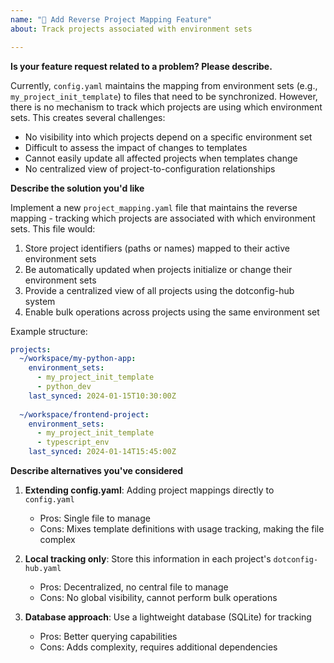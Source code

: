 ```yaml
---
name: "🔗 Add Reverse Project Mapping Feature"
about: Track projects associated with environment sets

---
```


**Is your feature request related to a problem? Please describe.**

Currently, `config.yaml` maintains the mapping from environment sets (e.g., `my_project_init_template`) to files that need to be synchronized. However, there is no mechanism to track which projects are using which environment sets. This creates several challenges:

- No visibility into which projects depend on a specific environment set
- Difficult to assess the impact of changes to templates
- Cannot easily update all affected projects when templates change
- No centralized view of project-to-configuration relationships

**Describe the solution you'd like**

Implement a new `project_mapping.yaml` file that maintains the reverse mapping - tracking which projects are associated with which environment sets. This file would:

1. Store project identifiers (paths or names) mapped to their active environment sets
2. Be automatically updated when projects initialize or change their environment sets
3. Provide a centralized view of all projects using the dotconfig-hub system
4. Enable bulk operations across projects using the same environment set

Example structure:
```yaml
projects:
  ~/workspace/my-python-app:
    environment_sets:
      - my_project_init_template
      - python_dev
    last_synced: 2024-01-15T10:30:00Z
  
  ~/workspace/frontend-project:
    environment_sets:
      - my_project_init_template
      - typescript_env
    last_synced: 2024-01-14T15:45:00Z
```

**Describe alternatives you've considered**

1. **Extending config.yaml**: Adding project mappings directly to `config.yaml`
   - Pros: Single file to manage
   - Cons: Mixes template definitions with usage tracking, making the file complex

2. **Local tracking only**: Store this information in each project's `dotconfig-hub.yaml`
   - Pros: Decentralized, no central file to manage
   - Cons: No global visibility, cannot perform bulk operations

3. **Database approach**: Use a lightweight database (SQLite) for tracking
   - Pros: Better querying capabilities
   - Cons: Adds complexity, requires additional dependencies